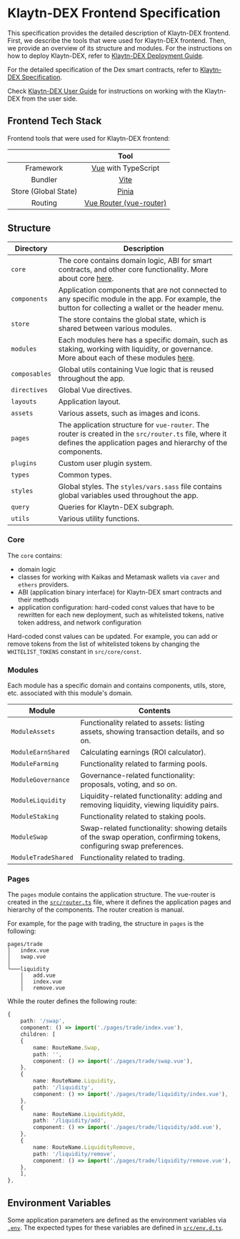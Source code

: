 # Klaytn-DEX Frontend Specification

This specification provides the detailed description of Klaytn-DEX frontend. First, we describe the tools that were used for Klaytn-DEX frontend. Then, we provide an overview of its structure and modules. For the instructions on how to deploy Klaytn-DEX, refer to [Klaytn-DEX Deployment Guide](./deploy.md).

For the detailed specification of the Dex smart contracts, refer to [Klaytn-DEX Specification](https://github.com/soramitsu/klaytn-dex-contracts/blob/develop/docs/dex-specification.md).

Check [Klaytn-DEX User Guide](guide.md) for instructions on working with the Klaytn-DEX from the user side.

## Frontend Tech Stack

Frontend tools that were used for Klaytn-DEX frontend:

|                      |                         Tool                         |
| :------------------: | :--------------------------------------------------: |
|      Framework       |      [Vue](https://vuejs.org/) with TypeScript       |
|       Bundler        |             [Vite](https://vitejs.dev/)              |
| Store (Global State) |          [Pinia](https://pinia.vuejs.org/)           |
|       Routing        | [Vue Router (vue-router)](https://router.vuejs.org/) |

## Structure

| Directory     | Description                                                                                                                                                            |
| ------------- | ---------------------------------------------------------------------------------------------------------------------------------------------------------------------- |
| `core`        | The core contains domain logic, ABI for smart contracts, and other core functionality. More about core [here](#core).                                                  |
| `components`  | Application components that are not connected to any specific module in the app. For example, the button for collecting a wallet or the header menu.                   |
| `store`       | The store contains the global state, which is shared between various modules.                                                                                          |
| `modules`     | Each modules here has a specific domain, such as staking, working with liquidity, or governance. More about each of these modules [here](#modules).                    |
| `composables` | Global utils containing Vue logic that is reused throughout the app.                                                                                                   |
| `directives`  | Global Vue directives.                                                                                                                                                 |
| `layouts`     | Application layout.                                                                                                                                                    |
| `assets`      | Various assets, such as images and icons.                                                                                                                              |
| `pages`       | The application structure for `vue-router`. The router is created in the `src/router.ts` file, where it defines the application pages and hierarchy of the components. |
| `plugins`     | Custom user plugin system.                                                                                                                                             |
| `types`       | Common types.                                                                                                                                                          |
| `styles`      | Global styles. The `styles/vars.sass` file contains global variables used throughout the app.                                                                          |
| `query`       | Queries for Klaytn-DEX subgraph.                                                                                                                                       |
| `utils`       | Various utility functions.                                                                                                                                             |

### Core

The `core` contains:

- domain logic
- classes for working with Kaikas and Metamask wallets via `caver` and `ethers` providers.
- ABI (application binary interface) for Klaytn-DEX smart contracts and their methods
- application configuration: hard-coded const values that have to be rewritten for each new deployment, such as whitelisted tokens, native token address, and network configuration

Hard-coded const values can be updated. For example, you can add or remove tokens from the list of whitelisted tokens by changing the `WHITELIST_TOKENS` constant in `src/core/const`.

### Modules

Each module has a specific domain and contains components, utils, store, etc. associated with this module's domain.

| Module              | Contents                                                                                                            |
| ------------------- | ------------------------------------------------------------------------------------------------------------------- |
| `ModuleAssets`      | Functionality related to assets: listing assets, showing transaction details, and so on.                            |
| `ModuleEarnShared`  | Calculating earnings (ROI calculator).                                                                              |
| `ModuleFarming`     | Functionality related to farming pools.                                                                             |
| `ModuleGovernance`  | Governance-related functionality: proposals, voting, and so on.                                                     |
| `ModuleLiquidity`   | Liquidity-related functionality: adding and removing liquidity, viewing liquidity pairs.                            |
| `ModuleStaking`     | Functionality related to staking pools.                                                                             |
| `ModuleSwap`        | Swap-related functionality: showing details of the swap operation, confirming tokens, configuring swap preferences. |
| `ModuleTradeShared` | Functionality related to trading.                                                                                   |

### Pages

The `pages` module contains the application structure. The vue-router is created in the [`src/router.ts`](../src/router.ts) file, where it defines the application pages and hierarchy of the components. The router creation is manual.

For example, for the page with trading, the structure in `pages` is the following:

```
pages/trade
│   index.vue
│   swap.vue    
│
└───liquidity
    │   add.vue
    │   index.vue
    │   remove.vue

```
While the router defines the following route:

```ts
{
    path: '/swap',
    component: () => import('./pages/trade/index.vue'),
    children: [
    {
        name: RouteName.Swap,
        path: '',
        component: () => import('./pages/trade/swap.vue'),
    },
    {
        name: RouteName.Liquidity,
        path: '/liquidity',
        component: () => import('./pages/trade/liquidity/index.vue'),
    },
    {
        name: RouteName.LiquidityAdd,
        path: '/liquidity/add',
        component: () => import('./pages/trade/liquidity/add.vue'),
    },
    {
        name: RouteName.LiquidityRemove,
        path: '/liquidity/remove',
        component: () => import('./pages/trade/liquidity/remove.vue'),
    },
    ],
},
```

## Environment Variables

Some application parameters are defined as the environment variables via [`.env`](../.env). The expected types for these variables are defined in [`src/env.d.ts`](../src/env.d.ts).
